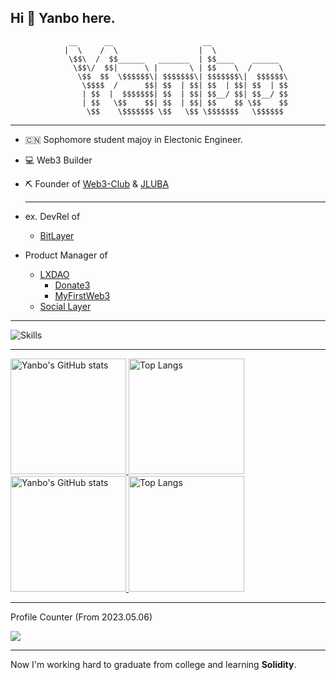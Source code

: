 ## Hi 👋 Yanbo here.



                 __      __                    __                 
                |  \    /  \                  |  \                
                 \$$\  /  $$______   _______  | $$____    ______  
                  \$$\/  $$|      \ |       \ | $$    \  /      \ 
                   \$$  $$  \$$$$$$\| $$$$$$$\| $$$$$$$\|  $$$$$$\
                    \$$$$  /      $$| $$  | $$| $$  | $$| $$  | $$
                    | $$  |  $$$$$$$| $$  | $$| $$__/ $$| $$__/ $$
                    | $$   \$$    $$| $$  | $$| $$    $$ \$$    $$
                     \$$    \$$$$$$$ \$$   \$$ \$$$$$$$   \$$$$$$ 


  ---
                                                                  

- 🇨🇳 Sophomore student majoy in Electonic Engineer.
- 💻 Web3 Builder
- ⛏️ Founder of [Web3-Club](https://github.com/Web3-Club) & [JLUBA]()
  
  ---
  
- ex. DevRel of
  - [BitLayer](https://www.bitlayer.org/) 

- Product Manager of
  - [LXDAO](https://lxdao.io/)
    - [Donate3](https://donate3.xyz)
    - [MyFirstWeb3](https://layer2.myfirst.io/)
  - [Social Layer](https://www.sociallayer.im/)
---


![Skills](https://skillicons.dev/icons?i=apple,c,clion,arduino,cloudflare,discord,figma,github,gmail,html,instagram,linux,linkedin,md,notion,pycharm,raspberrypi,sublime,twitter,ubuntu,vscode,webstorm)


---

<a href="https://github-readme-stats-one-bice.vercel.app/api?username=yanboishere&show_icons=true&include_all_commits=true&role=OWNER,ORGANIZATION_MEMBER#gh-light-mode-only" target="_blank">
  <img src="https://github-readme-stats-one-bice.vercel.app/api?username=yanboishere&show_icons=true&include_all_commits=true&role=OWNER,ORGANIZATION_MEMBER#gh-light-mode-only" alt="Yanbo's GitHub stats" height="185px">
</a>
<a href="https://github-readme-stats-one-bice.vercel.app/api/top-langs/?username=yanboishere&layout=compact&langs_count=8&include_all_commits=true&role=OWNER,ORGANIZATION_MEMBER#gh-light-mode-only">
  <img src="https://github-readme-stats-one-bice.vercel.app/api/top-langs/?username=yanboishere&layout=compact&langs_count=8&include_all_commits=true&role=OWNER,ORGANIZATION_MEMBER#gh-light-mode-only" alt="Top Langs" height="185px">
</a>

<a href="https://github-readme-stats-one-bice.vercel.app/api?username=yanboishere&theme=calm&show_icons=true&include_all_commits=true&role=OWNER,ORGANIZATION_MEMBER#gh-dark-mode-only" target="_blank">
  <img src="https://github-readme-stats-one-bice.vercel.app/api?username=yanboishere&theme=calm&show_icons=true&include_all_commits=true&role=OWNER,ORGANIZATION_MEMBER#gh-dark-mode-only" alt="Yanbo's GitHub stats" height="185px">
</a>
<a href="https://github-readme-stats-one-bice.vercel.app/api/top-langs/?username=yanboishere&theme=calm&layout=compact&langs_count=8&include_all_commits=true&role=OWNER,ORGANIZATION_MEMBER#gh-dark-mode-only">
  <img src="https://github-readme-stats-one-bice.vercel.app/api/top-langs/?username=yanboishere&theme=calm&layout=compact&langs_count=8&include_all_commits=true&role=OWNER,ORGANIZATION_MEMBER#gh-dark-mode-only" alt="Top Langs" height="185px">
</a>

---

Profile Counter (From 2023.05.06)

![](https://profile-counter.glitch.me/yanboishere/count.svg)

---

Now I'm working hard to graduate from college and learning **Solidity**.

